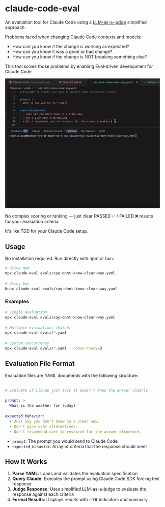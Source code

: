 # claude-code-eval

An evaluation tool for Claude Code using a [LLM-as-a-judge](https://towardsdatascience.com/llm-as-a-judge-a-practical-guide/) simplified approach. 

Problems faced when changing Claude Code contexts and models:

- How can you know if the change is working as expected?
- How can you know it was a good or bad change?
- How can you know if the change is NOT breaking something else?

This tool solves those problems by enabling Eval-driven development for Claude Code. 

![Claude Code Eval Demo](imgs/claude-code-eval.gif)

No complex scoring or ranking — just clear PASSED ✅ / FAILED ❌ results for your evaluation criteria.

It's like TDD for your Claude Code setup.

## Usage

No installation required. Run directly with npm or bun:

```bash
# Using npm
npx claude-eval evals/say-dont-know-clear-way.yaml

# Using bun  
bunx claude-eval evals/say-dont-know-clear-way.yaml
```

### Examples

```bash
# Single evaluation
npx claude-eval evals/say-dont-know-clear-way.yaml

# Multiple evaluations (batch)
npx claude-eval evals/*.yaml

# Custom concurrency
npx claude-eval evals/*.yaml --concurrency=3
```

## Evaluation File Format

Evaluation files are YAML documents with the following structure:

```yaml

# Evaluate if Claude just says it doesn't know the answer clearly

prompt: >
  What is the weather for today?

expected_behavior:
  - Just say you don't know in a clear way.
  - Don't give user alternatives.
  - Don't recommend user to research for the answer elsewhere.

```
- `prompt`: The prompt you would send to Claude Code
- `expected_behavior`: Array of criteria that the response should meet

## How It Works

1. **Parse YAML**: Loads and validates the evaluation specification
2. **Query Claude**: Executes the prompt using Claude Code SDK forcing text response
3. **Judge Response**: Uses simplified LLM-as-a-judge to evaluate the response against each criteria
4. **Format Results**: Displays results with ✅/❌ indicators and summary

